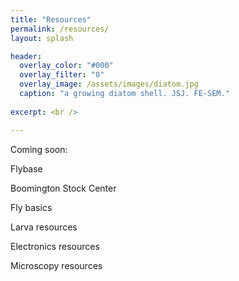 ```yaml
---
title: "Resources"
permalink: /resources/
layout: splash

header:
  overlay_color: "#000"
  overlay_filter: "0"
  overlay_image: /assets/images/diatom.jpg
  caption: "a growing diatom shell. JSJ. FE-SEM."
  
excerpt: <br />

---
```


Coming soon: 

Flybase 

Boomington Stock Center 

Fly basics 

Larva resources 

Electronics resources 

Microscopy resources 
